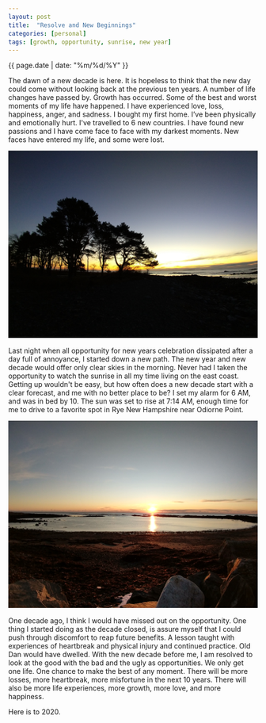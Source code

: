 ```yaml
---
layout: post
title:  "Resolve and New Beginnings"
categories: [personal]
tags: [growth, opportunity, sunrise, new year]
---
```

{{ page.date | date: "%m/%d/%Y" }}
 
 
The dawn of a new decade is here.  It is hopeless to think that the new day could come without looking back at the previous ten years.  A number of life changes have passed by.  Growth has occurred.  Some of the best and worst moments of my life have happened.  I have experienced love, loss, happiness, anger, and sadness.  I bought my first home.  I’ve been physically and emotionally hurt.  I've travelled to 6 new countries.  I have found new passions and I have come face to face with my darkest moments.  New faces have entered my life, and some were lost.  
 
![Dawn in Rye New Hampshire](/assets/images/2020-01-01-dawn.jpg)
 
Last night when all opportunity for new years celebration dissipated after a day full of annoyance, I started down a new path.  The new year and new decade would offer only clear skies in the morning.  Never had I taken the opportunity to watch the sunrise in all my time living on the east coast.  Getting up wouldn't be easy, but how often does a new decade start with a clear forecast, and me with no better place to be?  I set my alarm for 6 AM, and was in bed by 10.  The sun was set to rise at 7:14 AM, enough time for me to drive to a favorite spot in Rye New Hampshire near Odiorne Point.
 
![Ocean Sunrise in Rye New Hampshire](/assets/images/2020-01-01-sunrise.jpg)
 
One decade ago, I think I would have missed out on the opportunity.  One thing I started doing as the decade closed, is assure myself that I could push through discomfort to reap future benefits.  A lesson taught with experiences of heartbreak and physical injury and continued practice.  Old Dan would have dwelled.  With the new decade before me, I am resolved to look at the good with the bad and the ugly as opportunities.  We only get one life.  One chance to make the best of any moment.  There will be more losses, more heartbreak, more misfortune in the next 10 years.  There will also be more life experiences, more growth, more love, and more happiness.
 
Here is to 2020.
